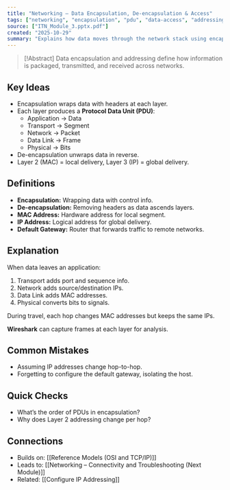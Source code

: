 ```yaml
---
title: "Networking – Data Encapsulation, De-encapsulation & Access"
tags: ["networking", "encapsulation", "pdu", "data-access", "addressing", "module3"]
source: ["ITN_Module_3.pptx.pdf"]
created: "2025-10-29"
summary: "Explains how data moves through the network stack using encapsulation and how MAC and IP addresses guide delivery."
---
```


> [!Abstract]
> Data encapsulation and addressing define how information is packaged, transmitted, and received across networks.

## Key Ideas
- Encapsulation wraps data with headers at each layer.  
- Each layer produces a **Protocol Data Unit (PDU)**:  
  - Application → Data  
  - Transport → Segment  
  - Network → Packet  
  - Data Link → Frame  
  - Physical → Bits  
- De-encapsulation unwraps data in reverse.  
- Layer 2 (MAC) = local delivery, Layer 3 (IP) = global delivery.  

## Definitions
- **Encapsulation:** Wrapping data with control info.  
- **De-encapsulation:** Removing headers as data ascends layers.  
- **MAC Address:** Hardware address for local segment.  
- **IP Address:** Logical address for global delivery.  
- **Default Gateway:** Router that forwards traffic to remote networks.  

## Explanation
When data leaves an application:
1. Transport adds port and sequence info.  
2. Network adds source/destination IPs.  
3. Data Link adds MAC addresses.  
4. Physical converts bits to signals.

During travel, each hop changes MAC addresses but keeps the same IPs.

**Wireshark** can capture frames at each layer for analysis.

## Common Mistakes
- Assuming IP addresses change hop-to-hop.  
- Forgetting to configure the default gateway, isolating the host.  

## Quick Checks
- What’s the order of PDUs in encapsulation?  
- Why does Layer 2 addressing change per hop?  

## Connections
- Builds on: [[Reference Models (OSI and TCP/IP)]]  
- Leads to: [[Networking – Connectivity and Troubleshooting (Next Module)]]  
- Related: [[Configure IP Addressing]]